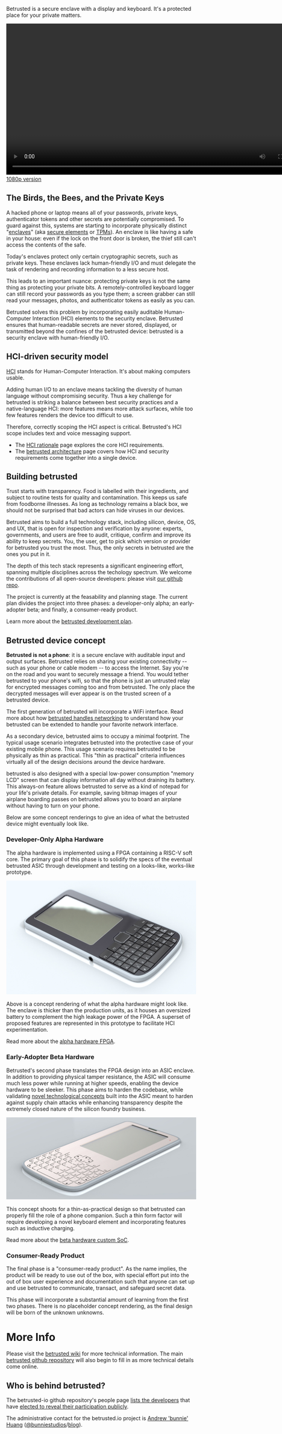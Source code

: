 Betrusted is a secure enclave with a display and keyboard. It's a
protected place for your private matters.

<!--<iframe width="800" height="450" src="https://bunniefoo.com/betrusted/media/betrusted_intro_450p.mp4" frameborder="0"></iframe>-->
<video width="800" controls><source src="https://raw.githubusercontent.com/betrusted-io/betrusted-io.github.io/master/assets/media/betrusted_intro_450p.mp4" type="video/mp4"></video>
[1080p version](https://bunniefoo.com/betrusted/media/betrusted_intro_1080p.mp4)

## The Birds, the Bees, and the Private Keys

A hacked phone or laptop means all of your passwords, private keys,
authenticator tokens and other secrets are potentially compromised. To
guard against this, systems are starting to incorporate physically
distinct
"[enclaves](https://developer.apple.com/documentation/security/certificate_key_and_trust_services/keys/storing_keys_in_the_secure_enclave)"
(aka [secure
elements](https://www.ledger.fr/2018/12/03/a-closer-look-into-ledger-security-the-secure-element/)
or [TPMs](https://en.wikipedia.org/wiki/Trusted_Platform_Module)). An
enclave is like having a safe in your house: even if the lock on the
front door is broken, the thief still can't access the contents of the
safe.

Today's enclaves protect only certain cryptographic secrets, such as
private keys. These enclaves lack human-friendly I/O and must delegate
the task of rendering and recording information to a less secure
host.

This leads to an important nuance: protecting private keys is not the
same thing as protecting your private bits. A remotely-controlled
keyboard logger can still record your passwords as you type them; a
screen grabber can still read your messages, photos, and authenticator
tokens as easily as you can.

Betrusted solves this problem by incorporating easily auditable
Human-Computer Interaction (HCI) elements to the security enclave.
Betrusted ensures that human-readable secrets are never stored,
displayed, or transmitted beyond the confines of the betrusted device:
betrusted is a security enclave with human-friendly I/O.

## HCI-driven security model

[HCI](https://en.wikipedia.org/wiki/Human%E2%80%93computer_interaction)
stands for Human-Computer Interaction. It's about making computers
usable.

Adding human I/O to an enclave means tackling the diversity of human
language without compromising security. Thus a key challenge for
betrusted is striking a balance between best security practices and a
native-language HCI: more features means more attack surfaces, while
too few features renders the device too difficult to use.

Therefore, correctly scoping the HCI aspect is critical. Betrusted's
HCI scope includes text and voice messaging support.

* The [HCI rationale](/hci-rationale/) page explores the core HCI
requirements.
* The [betrusted architecture](/betrusted-architecture/) page covers
how HCI and security requirements come together into a single device.

## Building betrusted

Trust starts with transparency. Food is labelled with their
ingredients, and subject to routine tests for quality and
contamination. This keeps us safe from foodborne illnesses. As long as
technology remains a black box, we should not be surprised that bad
actors can hide viruses in our devices.

Betrusted aims to build a full technology stack, including silicon,
device, OS, and UX, that is open for inspection and verification by
anyone: experts, governments, and users are free to audit, critique,
confirm and improve its ability to keep secrets. You, the user, get
to pick which version or provider for betrusted you trust the
most. Thus, the only secrets in betrusted are the ones you put in it.

The depth of this tech stack represents a significant engineering
effort, spanning multiple disciplines across the techology
spectrum. We welcome the contributions of all open-source developers:
please visit [our github repo](https://github.com/betrusted-io/).

The project is currently at the feasability and planning stage. The
current plan divides the project into three phases: a developer-only
alpha; an early-adopter beta; and finally, a consumer-ready product.

Learn more about the [betrusted development plan](/dev-plan/).

## Betrusted device concept

**Betrusted is not a phone**: it is a secure enclave with auditable
input and output surfaces. Betrusted relies on sharing your existing
connectivity -- such as your phone or cable modem -- to access the
Internet. Say you're on the road and you want to securely message a
friend. You would tether betrusted to your phone's wifi, so that the
phone is just an untrusted relay for encrypted messages coming too and
from betrusted. The only place the decrypted messages will ever appear
is on the trusted screen of a betrusted device.

The first generation of betrusted will incorporate a WiFi
interface. Read more about how [betrusted handles
networking](/betrusted-architecture/#network-interface) to understand
how your betrusted can be extended to handle your favorite network
interface.

As a secondary device, betrusted aims to occupy a minimal footprint.
The typical usage scenario integrates betrusted into the protective
case of your existing mobile phone. This usage scenario requires
betrusted to be physically as thin as practical. This "thin as
practical" criteria influences virtually all of the design decisions
around the device hardware.

betrusted is also designed with a special low-power consumption
"memory LCD" screen that can display information all day without
draining its battery. This always-on feature allows betrusted to serve
as a kind of notepad for your life's private details. For example,
saving bitmap images of your airplane boarding passes on betrusted
allows you to board an airplane without having to turn on your phone.

Below are some concept renderings to give an idea of what the
betrusted device might eventually look like.

### Developer-Only Alpha Hardware

The alpha hardware is implemented using a FPGA containing a RISC-V
soft core. The primary goal of this phase is to solidify the specs of
the eventual betrusted ASIC through development and testing on a
looks-like, works-like prototype.

![](assets/images/betrusted-concept-1.jpg)

Above is a concept rendering of what the alpha hardware might look
like. The enclave is thicker than the production units, as it houses
an oversized battery to complement the high leakage power of the
FPGA. A superset of proposed features are represented in this
prototype to facilitate HCI experimentation.

Read more about the [alpha hardware FPGA](/betrusted-architecture/#developer-fpga-system).

### Early-Adopter Beta Hardware

Betrusted's second phase translates the FPGA design into an ASIC
enclave. In addition to providing physical tamper resistance, the ASIC
will consume much less power while running at higher speeds, enabling
the device hardware to be sleeker. This phase aims to harden the
codebase, while validating [novel technological
concepts](https://github.com/betrusted-io/betrusted-wiki/wiki/ASIC-hardening)
built into the ASIC meant to harden against supply chain attacks while
enhancing transparency despite the extremely closed nature of the silicon
foundry business.

![](assets/images/betrusted-concept-2.jpg)

This concept shoots for a thin-as-practical design so that betrusted
can properly fill the role of a phone companion. Such a thin form
factor will require developing a novel keyboard element and
incorporating features such as inductive charging.

Read more about the [beta hardware custom SoC](/betrusted-architecture/#custom-soc).

### Consumer-Ready Product

The final phase is a "consumer-ready product". As the name implies,
the product will be ready to use out of the box, with special effort
put into the out of box user experience and documentation such that
anyone can set up and use betrusted to communicate, transact, and
safeguard secret data.

This phase will incorporate a substantial amount of learning from the
first two phases. There is no placeholder concept rendering, as the
final design will be born of the unknown unknowns.

# More Info

Please visit the [betrusted
wiki](https://github.com/betrusted-io/betrusted-wiki/wiki) for more
technical information. The main [betrusted github
repository](https://github.com/betrusted-io) will also begin to fill
in as more technical details come online.

## Who is behind betrusted?

The betrusted-io github repository's people page [lists the
developers](https://github.com/orgs/betrusted-io/people) that have [elected to reveal their
participation
publicly](https://help.github.com/en/articles/publicizing-or-hiding-organization-membership).

The administrative contact for the betrusted.io project is [Andrew
'bunnie' Huang](https://en.wikipedia.org/wiki/Andrew_Huang_(hacker))
([@bunniestudios](https://twitter.com/bunniestudios)/[blog](https://bunniestudios.com)).

